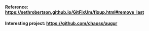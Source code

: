 #### Reference: https://sethrobertson.github.io/GitFixUm/fixup.html#remove_last
#### Interesting project: https://github.com/chaoss/augur
